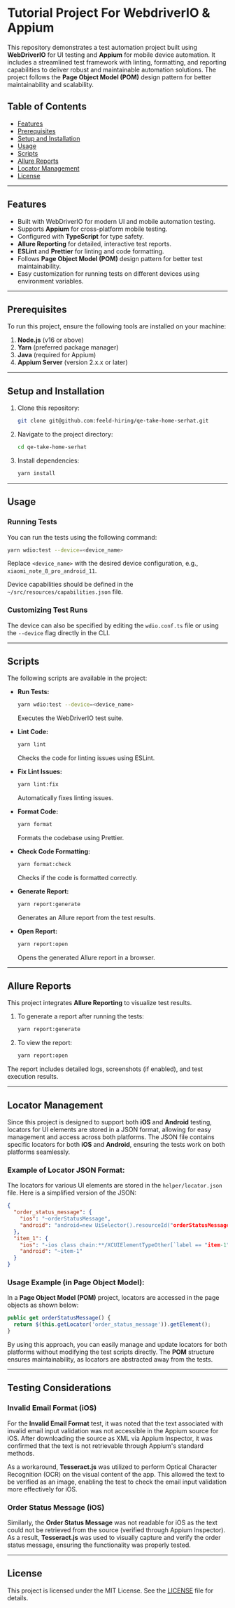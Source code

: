 # Tutorial Project For WebdriverIO & Appium

This repository demonstrates a test automation project built using **WebDriverIO** for UI testing and **Appium** for mobile device automation. It includes a streamlined test framework with linting, formatting, and reporting capabilities to deliver robust and maintainable automation solutions. The project follows the **Page Object Model (POM)** design pattern for better maintainability and scalability.

## Table of Contents

- [Features](#features)
- [Prerequisites](#prerequisites)
- [Setup and Installation](#setup-and-installation)
- [Usage](#usage)
- [Scripts](#scripts)
- [Allure Reports](#allure-reports)
- [Locator Management](#locator-management)
- [License](#license)

---

## Features

- Built with WebDriverIO for modern UI and mobile automation testing.
- Supports **Appium** for cross-platform mobile testing.
- Configured with **TypeScript** for type safety.
- **Allure Reporting** for detailed, interactive test reports.
- **ESLint** and **Prettier** for linting and code formatting.
- Follows **Page Object Model (POM)** design pattern for better test maintainability.
- Easy customization for running tests on different devices using environment variables.

---

## Prerequisites

To run this project, ensure the following tools are installed on your machine:

1. **Node.js** (v16 or above)
2. **Yarn** (preferred package manager)
3. **Java** (required for Appium)
4. **Appium Server** (version 2.x.x or later)

---

## Setup and Installation

1. Clone this repository:

   ```bash
   git clone git@github.com:feeld-hiring/qe-take-home-serhat.git
   ```

2. Navigate to the project directory:

   ```bash
   cd qe-take-home-serhat
   ```

3. Install dependencies:
   ```bash
   yarn install
   ```

---

## Usage

### Running Tests

You can run the tests using the following command:

```bash
yarn wdio:test --device=<device_name>
```

Replace `<device_name>` with the desired device configuration, e.g., `xiaomi_note_8_pro_android_11`.

Device capabilities should be defined in the `~/src/resources/capabilities.json` file.

### Customizing Test Runs

The device can also be specified by editing the `wdio.conf.ts` file or using the `--device` flag directly in the CLI.

---

## Scripts

The following scripts are available in the project:

- **Run Tests:**

  ```bash
  yarn wdio:test --device=<device_name>
  ```

  Executes the WebDriverIO test suite.

- **Lint Code:**

  ```bash
  yarn lint
  ```

  Checks the code for linting issues using ESLint.

- **Fix Lint Issues:**

  ```bash
  yarn lint:fix
  ```

  Automatically fixes linting issues.

- **Format Code:**

  ```bash
  yarn format
  ```

  Formats the codebase using Prettier.

- **Check Code Formatting:**

  ```bash
  yarn format:check
  ```

  Checks if the code is formatted correctly.

- **Generate Report:**

  ```bash
  yarn report:generate
  ```

  Generates an Allure report from the test results.

- **Open Report:**
  ```bash
  yarn report:open
  ```
  Opens the generated Allure report in a browser.

---

## Allure Reports

This project integrates **Allure Reporting** to visualize test results.

1. To generate a report after running the tests:

   ```bash
   yarn report:generate
   ```

2. To view the report:
   ```bash
   yarn report:open
   ```

The report includes detailed logs, screenshots (if enabled), and test execution results.

---

## Locator Management

Since this project is designed to support both **iOS** and **Android** testing, locators for UI elements are stored in a JSON format, allowing for easy management and access across both platforms. The JSON file contains specific locators for both **iOS** and **Android**, ensuring the tests work on both platforms seamlessly.

### Example of Locator JSON Format:

The locators for various UI elements are stored in the `helper/locator.json` file. Here is a simplified version of the JSON:

```json
{
  "order_status_message": {
    "ios": "~orderStatusMessage",
    "android": "android=new UiSelector().resourceId("orderStatusMessage")"
  },
  "item_1": {
    "ios": "-ios class chain:**/XCUIElementTypeOther[`label == "item-1"`][3]",
    "android": "~item-1"
  }
}
```

### Usage Example (in Page Object Model):

In a **Page Object Model (POM)** project, locators are accessed in the page objects as shown below:

```typescript
public get orderStatusMessage() {
  return $(this.getLocator('order_status_message')).getElement();
}
```

By using this approach, you can easily manage and update locators for both platforms without modifying the test scripts directly. The **POM** structure ensures maintainability, as locators are abstracted away from the tests.

---

## Testing Considerations

### Invalid Email Format (iOS)

For the **Invalid Email Format** test, it was noted that the text associated with invalid email input validation was not accessible in the Appium source for iOS. After downloading the source as XML via Appium Inspector, it was confirmed that the text is not retrievable through Appium's standard methods.

As a workaround, **Tesseract.js** was utilized to perform Optical Character Recognition (OCR) on the visual content of the app. This allowed the text to be verified as an image, enabling the test to check the email input validation more effectively for iOS.

### Order Status Message (iOS)

Similarly, the **Order Status Message** was not readable for iOS as the text could not be retrieved from the source (verified through Appium Inspector). As a result, **Tesseract.js** was used to visually capture and verify the order status message, ensuring the functionality was properly tested.

---

## License

This project is licensed under the MIT License. See the [LICENSE](./LICENSE) file for details.
